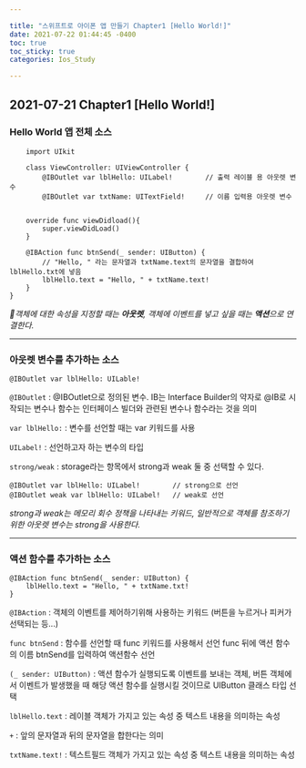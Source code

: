 ```yaml
---

title: "스위프트로 아이폰 앱 만들기 Chapter1 [Hello World!]"
date: 2021-07-22 01:44:45 -0400
toc: true
toc_sticky: true
categories: Ios_Study

---
```


## **2021-07-21** Chapter1 [Hello World!]

### Hello World 앱 전체 소스

        import UIkit

        class ViewController: UIViewController {
            @IBOutlet var lblHello: UILabel!        // 출력 레이블 용 아웃렛 변수
            @IBOutlet var txtName: UITextField!     // 이름 입력용 아웃렛 변수
    

        override func viewDidload(){
            super.viewDidLoad()
        }

        @IBAction func btnSend(_ sender: UIButton) {
            // "Hello, " 라는 문자열과 txtName.text의 문자열을 결합하여 lblHello.txt에 넣음
            lblHello.text = "Hello, " + txtName.text!
        }
    }


_🍓객체에 대한 속성을 지정할 때는 **아웃렛**, 객체에 이벤트를 넣고 싶을 때는 **액션**으로 연결한다._


---

### 아웃렛 변수를 추가하는 소스

    @IBOutlet var lblHello: UILable!


`@IBOutlet` : @IBOutlet으로 정의된 변수. IB는 Interface Builder의 약자로 @IB로 시작되는 변수나 함수는 인터페이스 빌더와 관련된 변수나 함수라는 것을 의미

`var lblHello:` : 변수를 선언할 때는 var 키워드를 사용

`UILabel!` : 선언하고자 하는 변수의 타입

`strong/weak` : storage라는 항목에서 strong과 weak 둘 중 선택할 수 있다.

    @IBOutlet var lblHello: UILabel!        // strong으로 선언
    @IBOutlet weak var lblHello: UILabel!   // weak로 선언

_strong과 weak는 메모리 회수 정책을 나타내는 키워드, 일반적으로 객체를 참조하기 위한 아웃렛 변수는 strong을 사용한다._

---

### 액션 함수를 추가하는 소스

    @IBAction func btnSend(_ sender: UIButton) {
        lblHello.text = "Hello, " + txtName.txt!
    }


`@IBAction` : 객체의 이벤트를 제어하기위해 사용하는 키워드 (버튼을 누르거나 피커가 선택되는 등...)

`func btnSend` : 함수를 선언할 때 func 키워드를 사용해서 선언 func 뒤에 액션 함수의 이름 btnSend를 입력하여 액션함수 선언

`(_ sender: UIButton)` : 액션 함수가 실행되도록 이벤트를 보내는 객체, 버튼 객체에서 이벤트가 발생했을 때 해당 액션 함수를 실행시킬 것이므로 UIButton 클래스 타입 선택

`lblHello.text` : 레이블 객체가 가지고 있는 속성 중 텍스트 내용을 의미하는 속성

`+` : 앞의 문자열과 뒤의 문자열을 합한다는 의미

`txtName.text!` : 텍스트필드 객체가 가지고 있는 속성 중 텍스트 내용을 의미하는 속성
